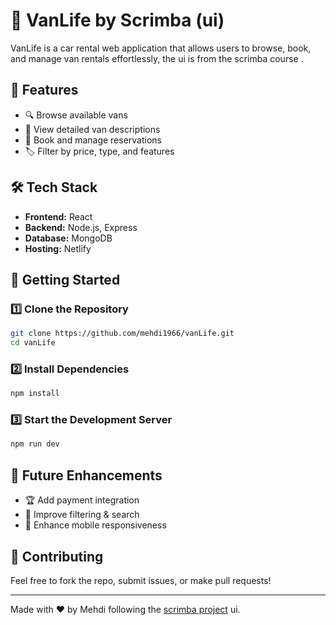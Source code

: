# 🚐 VanLife by Scrimba (ui)

VanLife is a car rental web application that allows users to browse, book, and manage van rentals effortlessly, the ui is from the scrimba course .

## 🌟 Features
- 🔍 Browse available vans
- 📝 View detailed van descriptions
- 🛒 Book and manage reservations
- 🏷️ Filter by price, type, and features

## 🛠️ Tech Stack
- **Frontend:** React 
- **Backend:** Node.js, Express
- **Database:** MongoDB
- **Hosting:**  Netlify 

## 🚀 Getting Started
### 1️⃣ Clone the Repository
```bash
git clone https://github.com/mehdi1966/vanLife.git
cd vanLife
```

### 2️⃣ Install Dependencies
```bash
npm install  
```

### 3️⃣ Start the Development Server
```bash
npm run dev 
```

## 🎯 Future Enhancements
- 🏆 Add payment integration
- 📍 Improve filtering & search
- 📱 Enhance mobile responsiveness

## 🤝 Contributing
Feel free to fork the repo, submit issues, or make pull requests!


---
Made with ❤️ by Mehdi following the [scrimba project](https://scrimba.com/learn-react-router-6-c06) ui.


